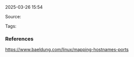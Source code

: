 
2025-03-26 15:54

Source: 

Tags: 




### References
https://www.baeldung.com/linux/mapping-hostnames-ports